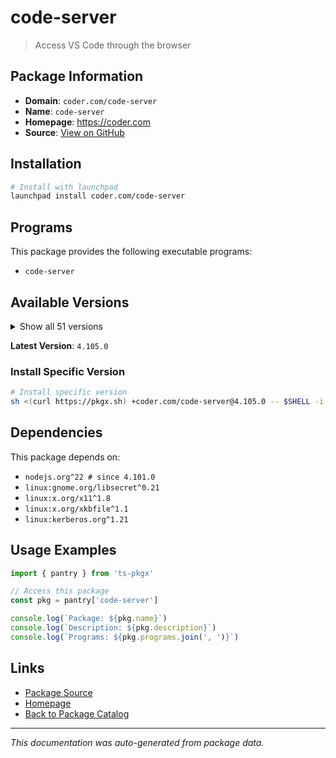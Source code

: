 # code-server

> Access VS Code through the browser

## Package Information

- **Domain**: `coder.com/code-server`
- **Name**: `code-server`
- **Homepage**: https://coder.com
- **Source**: [View on GitHub](https://github.com/pkgxdev/pantry/tree/main/projects/coder.com/code-server/package.yml)

## Installation

```bash
# Install with launchpad
launchpad install coder.com/code-server
```

## Programs

This package provides the following executable programs:

- `code-server`

## Available Versions

<details>
<summary>Show all 51 versions</summary>

- `4.105.0`, `4.104.3`, `4.104.2`, `4.104.1`, `4.104.0`
- `4.103.2`, `4.103.1`, `4.103.0`, `4.102.3`, `4.102.2`
- `4.102.1`, `4.102.0`, `4.101.2`, `4.101.1`, `4.101.0`
- `4.100.3`, `4.100.2`, `4.100.1`, `4.100.0`, `4.99.4`
- `4.99.3`, `4.99.2`, `4.99.1`, `4.99.0`, `4.98.2`
- `4.98.0`, `4.97.2`, `4.96.4`, `4.96.2`, `4.96.1`
- `4.95.3`, `4.95.2`, `4.95.1`, `4.93.1`, `4.92.2`
- `4.91.1`, `4.91.0`, `4.90.3`, `4.90.2`, `4.90.1`
- `4.90.0`, `4.89.1`, `4.89.0`, `4.23.1`, `4.23.0`
- `4.22.1`, `4.22.0`, `4.21.2`, `4.21.1`, `4.21.0`
- `4.20.1`

</details>

**Latest Version**: `4.105.0`

### Install Specific Version

```bash
# Install specific version
sh <(curl https://pkgx.sh) +coder.com/code-server@4.105.0 -- $SHELL -i
```

## Dependencies

This package depends on:

- `nodejs.org^22 # since 4.101.0`
- `linux:gnome.org/libsecret^0.21`
- `linux:x.org/x11^1.8`
- `linux:x.org/xkbfile^1.1`
- `linux:kerberos.org^1.21`

## Usage Examples

```typescript
import { pantry } from 'ts-pkgx'

// Access this package
const pkg = pantry['code-server']

console.log(`Package: ${pkg.name}`)
console.log(`Description: ${pkg.description}`)
console.log(`Programs: ${pkg.programs.join(', ')}`)
```

## Links

- [Package Source](https://github.com/pkgxdev/pantry/tree/main/projects/coder.com/code-server/package.yml)
- [Homepage](https://coder.com)
- [Back to Package Catalog](../../../package-catalog.md)

---

*This documentation was auto-generated from package data.*
